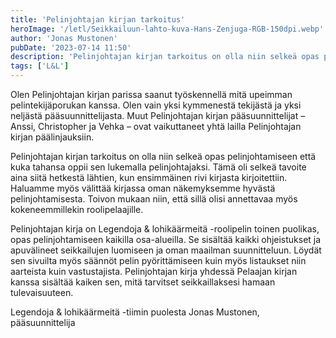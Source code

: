 ```yaml
---
title: 'Pelinjohtajan kirjan tarkoitus'
heroImage: '/letl/Seikkailuun-lahto-kuva-Hans-Zenjuga-RGB-150dpi.webp'
author: 'Jonas Mustonen'
pubDate: '2023-07-14 11:50'
description: 'Pelinjohtajan kirjan tarkoitus on olla niin selkeä opas pelinjohtamiseen että kuka tahansa oppii sen lukemalla pelinjohtajaksi.'
tags: ['L&L']
---
```

Olen Pelinjohtajan kirjan parissa saanut työskennellä mitä upeimman pelintekijäporukan kanssa. Olen vain yksi kymmenestä tekijästä ja yksi neljästä pääsuunnittelijasta. Muut Pelinjohtajan kirjan pääsuunnittelijat – Anssi, Christopher ja Vehka – ovat vaikuttaneet yhtä lailla Pelinjohtajan kirjan päälinjauksiin.

Pelinjohtajan kirjan tarkoitus on olla niin selkeä opas pelinjohtamiseen että kuka tahansa oppii sen lukemalla pelinjohtajaksi. Tämä oli selkeä tavoite aina siitä hetkestä lähtien, kun ensimmäinen rivi kirjasta kirjoitettiin. Haluamme myös välittää kirjassa oman näkemyksemme hyvästä pelinjohtamisesta. Toivon mukaan niin, että sillä olisi annettavaa myös kokeneemmillekin roolipelaajille.

Pelinjohtajan kirja on Legendoja & lohikäärmeitä -roolipelin toinen puolikas, opas pelinjohtamiseen kaikilla osa-alueilla. Se sisältää kaikki ohjeistukset ja apuvälineet seikkailujen luomiseen ja oman maailman suunnitteluun. Löydät sen sivuilta myös säännöt pelin pyörittämiseen kuin myös listaukset niin aarteista kuin vastustajista. Pelinjohtajan kirja yhdessä Pelaajan kirjan kanssa sisältää kaiken sen, mitä tarvitset seikkaillaksesi hamaan tulevaisuuteen.

Legendoja & lohikäärmeitä -tiimin puolesta
Jonas Mustonen, pääsuunnittelija